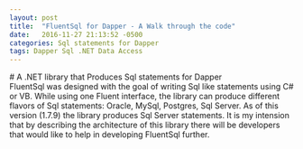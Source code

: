 ```yaml
---
layout: post
title:  "FluentSql for Dapper - A Walk through the code"
date:   2016-11-27 21:13:52 -0500
categories: Sql statements for Dapper
tags: Dapper Sql .NET Data Access
---
```

<div class="message">
# A .NET library that Produces Sql statements for Dapper
</div>
FluentSql was designed with the goal of writing Sql like statements using C# or VB. While using one Fluent interface, the library can produce different flavors of Sql statements: Oracle, MySql, Postgres, Sql Server. As of this version (1.7.9) the library produces Sql Server statements. It is my intension that by describing the architecture of this library there will be developers that would like to help in developing FluentSql further.

